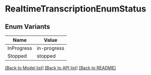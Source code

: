 # RealtimeTranscriptionEnumStatus

## Enum Variants

| Name | Value |
|---- | -----|
| InProgress | in-progress |
| Stopped | stopped |


[[Back to Model list]](../README.md#documentation-for-models) [[Back to API list]](../README.md#documentation-for-api-endpoints) [[Back to README]](../README.md)


